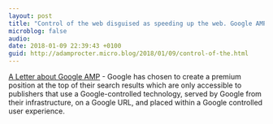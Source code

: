 ```yaml
---
layout: post
title: "Control of the web disguised as speeding up the web. Google AMP"
microblog: false
audio: 
date: 2018-01-09 22:39:43 +0100
guid: http://adamprocter.micro.blog/2018/01/09/control-of-the.html
---
```

[A Letter about Google AMP](http://dctr.pro/237) - Google has chosen to create a premium position at the top of their search results which are only accessible to publishers that use a Google-controlled technology, served by Google from their infrastructure, on a Google URL, and placed within a Google controlled user experience.
